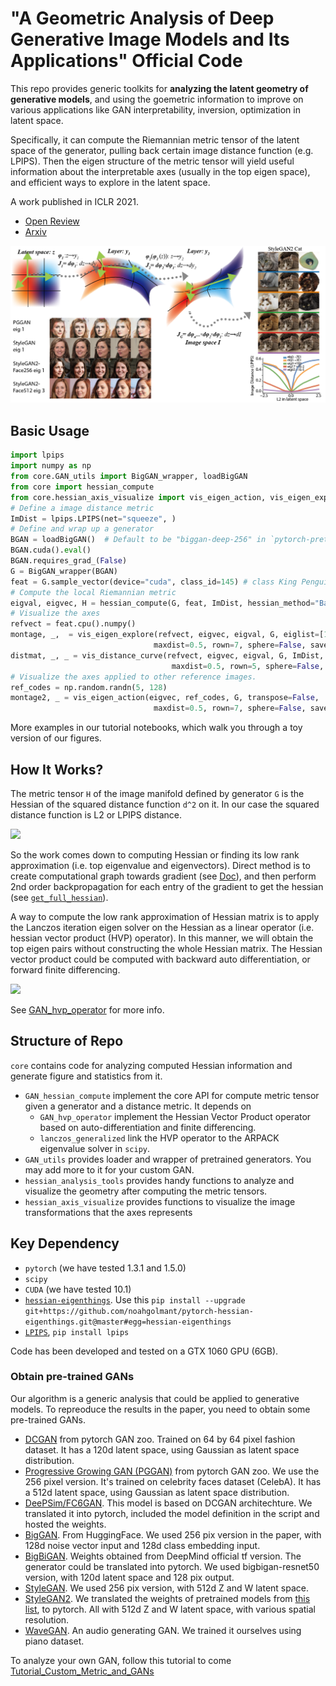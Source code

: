 # "A Geometric Analysis of Deep Generative Image Models and Its Applications" Official Code 
 
This repo provides generic toolkits for **analyzing the latent geometry of generative models**, and using the goemetric information to improve on various applications like GAN interpretability, inversion, optimization in latent space. 

Specifically, it can compute the Riemannian metric tensor of the latent space of the generator, pulling back certain image distance function (e.g. LPIPS). Then the eigen structure of the metric tensor will yield useful information about the interpretable axes (usually in the top eigen space), and efficient ways to explore in the latent space.  

A work published in ICLR 2021. 

* [Open Review](https://openreview.net/forum?id=GH7QRzUDdXG)
* [Arxiv](https://arxiv.org/abs/2101.06006)

![](img/title_img.png)

## Basic Usage

```python
import lpips
import numpy as np
from core.GAN_utils import BigGAN_wrapper, loadBigGAN
from core import hessian_compute
from core.hessian_axis_visualize import vis_eigen_action, vis_eigen_explore, vis_distance_curve
# Define a image distance metric
ImDist = lpips.LPIPS(net="squeeze", )
# Define and wrap up a generator
BGAN = loadBigGAN()  # Default to be "biggan-deep-256" in `pytorch-pretrained-BigGAN`
BGAN.cuda().eval()
BGAN.requires_grad_(False)
G = BigGAN_wrapper(BGAN)
feat = G.sample_vector(device="cuda", class_id=145) # class King Penguin
# Compute the local Riemannian metric
eigval, eigvec, H = hessian_compute(G, feat, ImDist, hessian_method="BackwardIter", cutoff=20)
# Visualize the axes
refvect = feat.cpu().numpy()
montage, _,  = vis_eigen_explore(refvect, eigvec, eigval, G, eiglist=[1,2,4,8,16], transpose=False,
                                maxdist=0.5, rown=7, sphere=False, save=False)
distmat, _, _ = vis_distance_curve(refvect, eigvec, eigval, G, ImDist, eiglist=[1,2,4,8,16],
                                    maxdist=0.5, rown=5, sphere=False, distrown=15)
# Visualize the axes applied to other reference images.  
ref_codes = np.random.randn(5, 128)
montage2, _ = vis_eigen_action(eigvec, ref_codes, G, transpose=False, 
                                maxdist=0.5, rown=7, sphere=False, save=False)
```
More examples in our tutorial notebooks, which walk you through a toy version of our figures.  

## How It Works?
The metric tensor `H` of the image manifold defined by generator `G` is the Hessian of the squared distance function `d^2` on it. In our case the squared distance function is L2 or LPIPS distance. 

<img src="https://render.githubusercontent.com/render/math?math=H(z_0) = \partial_z^2 d^2(G(z_0),G(z))">

So the work comes down to computing Hessian or finding its low rank approximation (i.e. top eigenvalue and eigenvectors). Direct method is to create computational graph towards gradient (see [Doc](https://pytorch.org/docs/stable/autograd.html#torch.autograd.grad)), and then perform 2nd order backpropagation for each entry of the gradient to get the hessian (see [`get_full_hessian`](core/GAN_hvp_operator.py)). 

A way to compute the low rank approximation of Hessian matrix is to apply the Lanczos iteration eigen solver on the Hessian as a linear operator (i.e. hessian vector product (HVP) operator). In this manner, we will obtain the top eigen pairs without constructing the whole Hessian matrix. The Hessian vector product could be computed with backward auto differentiation, or forward finite differencing. 

<img src="https://render.githubusercontent.com/render/math?math=HVP:v\mapsto Hv = \partial_z(v^Tg(z)) = v^T\partial_z g(z) \approx \frac{g(z%2B \epsilon v) - g(z-\epsilon v)}{2\|\epsilon v\|}">

See [GAN_hvp_operator](core/GAN_hvp_operator.py) for more info. 

## Structure of Repo
`core` contains code for analyzing computed Hessian information and generate figure and statistics from it. 
* `GAN_hessian_compute` implement the core API for compute metric tensor given a generator and a distance metric. It depends on 
    * `GAN_hvp_operator` implement the Hessian Vector Product operator based on auto-differentiation and finite differencing.  
    * `lanczos_generalized` link the HVP operator to the ARPACK eigenvalue solver in `scipy`.
* `GAN_utils` provides loader and wrapper of pretrained generators. You may add more to it for your custom GAN. 
* `hessian_analysis_tools` provides handy functions to analyze and visualize the geometry after computing the metric tensors.
* `hessian_axis_visualize` provides functions to visualize the image transformations that the axes represents  

## Key Dependency

* `pytorch` (we have tested 1.3.1 and 1.5.0)
* `scipy` 
* `CUDA` (we have tested 10.1)
* [`hessian-eigenthings`](https://github.com/noahgolmant/pytorch-hessian-eigenthings). Use this 
`pip install --upgrade git+https://github.com/noahgolmant/pytorch-hessian-eigenthings.git@master#egg=hessian-eigenthings`
* [`LPIPS`](https://github.com/richzhang/PerceptualSimilarity), `pip install lpips`

Code has been developed and tested on a GTX 1060 GPU (6GB). 

### Obtain pre-trained GANs
Our algorithm is a generic analysis that could be applied to generative models. To repreoduce the results in the paper, you need to obtain some pre-trained GANs. 

* [DCGAN](https://pytorch.org/hub/facebookresearch_pytorch-gan-zoo_dcgan/) from pytorch GAN zoo. Trained on 64 by 64 pixel fashion dataset. It has a 120d latent space, using Gaussian as latent space distribution. 
* [Progressive Growing GAN (PGGAN)](https://pytorch.org/hub/facebookresearch_pytorch-gan-zoo_pgan/) from pytorch GAN zoo. We use the 256 pixel version. It's trained on celebrity faces dataset (CelebA). It has a 512d latent space, using Gaussian as latent space distribution. 
* [DeePSim/FC6GAN](https://lmb.informatik.uni-freiburg.de/people/dosovits/code.html). This model is based on DCGAN architechture. We translated it into pytorch, included the model definition in the script and hosted the weights. 
* [BigGAN](https://github.com/huggingface/pytorch-pretrained-BigGAN). From HuggingFace. We used 256 pix version in the paper, with 128d noise vector input and 128d class embedding input. 
* [BigBiGAN](https://tfhub.dev/deepmind/bigbigan-resnet50/1). Weights obtained from DeepMind official tf version. The generator could be translated into pytorch. We used bigbigan-resnet50 version, with 120d latent space and 128 pix output.  
* [StyleGAN](https://github.com/rosinality/style-based-gan-pytorch). We used 256 pix version, with 512d Z and W latent space. 
* [StyleGAN2](https://github.com/rosinality/stylegan2-pytorch). We translated the weights of pretrained models from [this list](https://pythonawesome.com/a-collection-of-pre-trained-stylegan-2-models-to-download), to pytorch. All with 512d Z and W latent space, with various spatial resolution. 
* [WaveGAN](https://github.com/mostafaelaraby/wavegan-pytorch/). An audio generating GAN. We trained it ourselves using piano dataset. 

To analyze your own GAN, follow this tutorial to come [Tutorial_Custom_Metric_and_GANs](Tutorial_Custom_Metric_and_GANs.ipynb)

